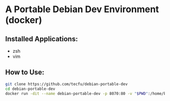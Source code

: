 # A Portable Debian Dev Environment (docker)


## Installed Applications:

- zsh
- vim


## How to Use:

```sh
git clone https://github.com/tecfu/debian-portable-dev
cd debian-portable-dev
docker run -dit --name debian-portable-dev -p 8070:80 -v "$PWD":/home/base zsh
```
